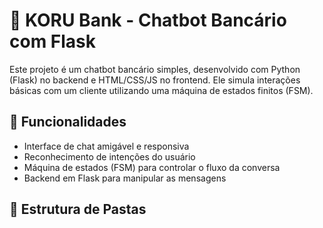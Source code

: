 # 🏦 KORU Bank - Chatbot Bancário com Flask

Este projeto é um chatbot bancário simples, desenvolvido com Python (Flask) no backend e HTML/CSS/JS no frontend. Ele simula interações básicas com um cliente utilizando uma máquina de estados finitos (FSM).

## 🚀 Funcionalidades

- Interface de chat amigável e responsiva
- Reconhecimento de intenções do usuário
- Máquina de estados (FSM) para controlar o fluxo da conversa
- Backend em Flask para manipular as mensagens

## 📁 Estrutura de Pastas

